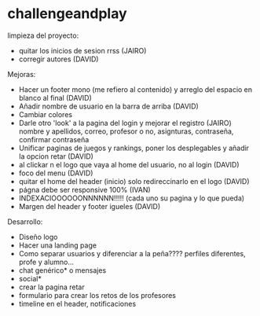# challengeandplay

limpieza del proyecto: 
- quitar los inicios de sesion rrss (JAIRO)
- corregir autores (DAVID)

Mejoras:
- Hacer un footer mono (me refiero al contenido) y arreglo del espacio en blanco al final (DAVID)
- Añadir nombre de usuario en la barra de arriba (DAVID)
- Cambiar colores
- Darle otro 'look' a la pagina del login y mejorar el registro (JAIRO) nombre y apellidos, correo, profesor o no, asignturas, contraseña, confirmar contraseña
- Unificar paginas de juegos y rankings, poner los desplegables y añadir la opcion retar (DAVID)
- al clickar n el logo que vaya al home del usuario, no al login (DAVID)
- foco del menu (DAVID)
- quitar el home del header (inicio) solo redireccinarlo en el logo (DAVID)
- págna debe ser responsive 100% (IVAN)
- INDEXACIOOOOOONNNNNN!!!!! (cada uno su pagina y lo que pueda)
- Margen del header y footer igueles (DAVID)

Desarrollo:
- Diseño logo
- Hacer una landing page
- Como separar usuarios y diferenciar a la peña???? perfiles diferentes, profe y alumno...
- chat genérico* o mensajes
- social*
- crear la pagina retar
- formulario para crear los retos de los profesores
- timeline en el header, notificaciones
